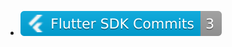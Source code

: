
- [![Flutter SDK Commits](./badges/flutter-commits.svg)](https://github.com/flutter/flutter/commits?author=TahaTesser)
